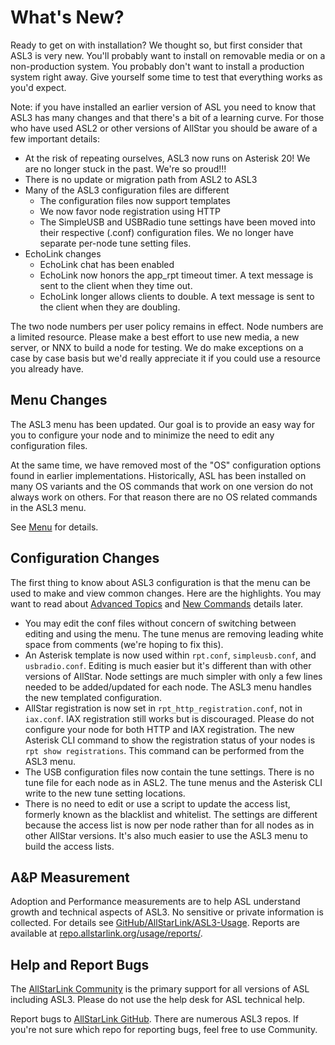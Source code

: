 # What's New?

Ready to get on with installation? We thought so, but first consider that ASL3 is very new. You'll probably want to install on removable media or on a non-production system. You probably don't want to install a production system right away. Give yourself some time to test that everything works as you'd expect.

Note: if you have installed an earlier version of ASL you need to know that ASL3 has many changes and that there's a bit of a learning curve. For those who have used ASL2 or other versions of AllStar you should be aware of a few important details:

- At the risk of repeating ourselves, ASL3 now runs on Asterisk 20!  We are no longer stuck in the past.  We're so proud!!!
- There is no update or migration path from ASL2 to ASL3
- Many of the ASL3 configuration files are different
	- The configuration files now support templates
	- We now favor node registration using HTTP
	- The SimpleUSB and USBRadio tune settings have been moved into their respective (.conf) configuration files.  We no longer have separate per-node tune setting files.
- EchoLink changes
	- EchoLink chat has been enabled
	- EchoLink now honors the app\_rpt timeout timer.  A text message is sent to the client when they time out.
	- EchoLink longer allows clients to double.  A text message is sent to the client when they are doubling.

The two node numbers per user policy remains in effect. Node numbers are a limited resource. Please make a best effort to use new media, a new server, or NNX to build a node for testing. We do make exceptions on a case by case basis but we'd really appreciate it if you could use a resource you already have.

## Menu Changes

The ASL3 menu has been updated. Our goal is to provide an easy way for you to configure your node and to minimize the need to edit any configuration files.

At the same time, we have removed most of the "OS" configuration options found in earlier implementations. Historically, ASL has been installed on many OS variants and the OS commands that work on one version do not always work on others. For that reason there are no OS related commands in the ASL3 menu.

See [Menu](menu.md) for details.

## Configuration Changes

The first thing to know about ASL3 configuration is that the menu can be used to make and view common changes. Here are the highlights. You may want to read about [Advanced Topics](../adv-topics/index.md) and [New Commands](../adv-topics/commands.md) details later.

- You may edit the conf files without concern of switching between editing and using the menu. The tune menus are removing leading white space from comments (we're hoping to fix this).
- An Asterisk template is now used within `rpt.conf`, `simpleusb.conf`, and `usbradio.conf`.  Editing is much easier but it's different than with other versions of AllStar. Node settings are much simpler with only a few lines needed to be added/updated for each node. The ASL3 menu handles the new templated configuration.
- AllStar registration is now set in `rpt_http_registration.conf`, not in `iax.conf`. IAX registration still works but is discouraged. Please do not configure your node for both HTTP and IAX registration. The new Asterisk CLI command to show the registration status of your nodes is `rpt show registrations`.  This command can be performed from the ASL3 menu.
- The USB configuration files now contain the tune settings. There is no tune file for each node as in ASL2. The tune menus and the Asterisk CLI write to the new tune setting locations.
- There is no need to edit or use a script to update the access list, formerly known as the blacklist and whitelist. The settings are different because the access list is now per node rather than for all nodes as in other AllStar versions. It's also much easier to use the ASL3 menu to build the access lists.

## A&P Measurement

Adoption and Performance measurements are to help ASL understand growth and technical aspects of ASL3. No sensitive or private information is collected. For details see [GitHub/AllStarLink/ASL3-Usage](https://github.com/AllStarLink/ASL3-Usage). Reports are available at [repo.allstarlink.org/usage/reports/](https://repo.allstarlink.org/usage/reports/).

## Help and Report Bugs

The [AllStarLink Community](https://community.allstarlink.org/) is the primary support for all versions of ASL including ASL3. Please do not use the help desk for ASL technical help.

Report bugs to [AllStarLink GitHub](https://github.com/AllStarLink). There are numerous ASL3 repos. If you're not sure which repo for reporting bugs, feel free to use Community.
